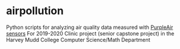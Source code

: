 # airpollution

Python scripts for analyzing air quality data measured with [PurpleAir sensors](https://www2.purpleair.com/collections/air-quality-sensors/products/purpleair-pa-ii-sd)
For 2019-2020 Clinic project (senior capstone project) in the Harvey Mudd College Computer Science/Math Department
